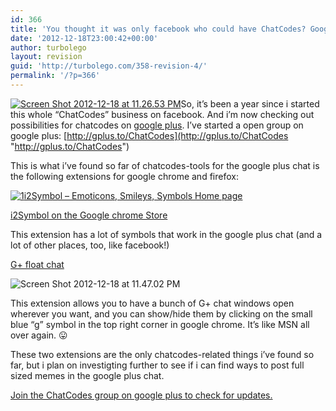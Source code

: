 ```yaml
---
id: 366
title: 'You thought it was only facebook who could have ChatCodes? Google+, here we come&#8230;'
date: '2012-12-18T23:00:42+00:00'
author: turbolego
layout: revision
guid: 'http://turbolego.com/358-revision-4/'
permalink: '/?p=366'
---
```


[![Screen Shot 2012-12-18 at 11.26.53 PM](https://turbolego.com/wp-content/uploads/2012/12/Screen-Shot-2012-12-18-at-11.26.53-PM.png)](https://turbolego.com/you-thought-it-was-only-facebook-who-could-have-chatcodes-google-here-we-come/screen-shot-2012-12-18-at-11-26-53-pm/)So, it’s been a year since i started this whole “ChatCodes” business on facebook. And i’m now checking out possibilities for chatcodes on [google plus](https://plus.google.com/ "https://plus.google.com/"). I’ve started a open group on google plus: [http://gplus.to/ChatCodes](http://gplus.to/ChatCodes "http://gplus.to/ChatCodes")

This is what i’ve found so far of chatcodes-tools for the google plus chat is the following extensions for google chrome and firefox:

[![1](https://turbolego.com/wp-content/uploads/2012/12/1-244x300.png)](https://turbolego.com/?attachment_id=361)[i2Symbol – Emoticons, Smileys, Symbols Home page](http://www.i2symbol.com/ "http://www.i2symbol.com/")

[i2Symbol on the Google chrome Store](https://chrome.google.com/webstore/detail/i2symbol-emoticons-smiley/gponajbpomilcmbmfoipobkikeopjjhp "https://chrome.google.com/webstore/detail/i2symbol-emoticons-smiley/gponajbpomilcmbmfoipobkikeopjjhp")

This extension has a lot of symbols that work in the google plus chat (and a lot of other places, too, like facebook!)

[G+ float chat](https://chrome.google.com/webstore/detail/g%2B-float-chat/mfdcnompihmoabomjngipdicppdfaibm/details "https://chrome.google.com/webstore/detail/g%2B-float-chat/mfdcnompihmoabomjngipdicppdfaibm/details")

![Screen Shot 2012-12-18 at 11.47.02 PM](https://turbolego.com/wp-content/uploads/2012/12/Screen-Shot-2012-12-18-at-11.47.02-PM-175x300.png)

This extension allows you to have a bunch of G+ chat windows open wherever you want, and you can show/hide them by clicking on the small blue “g” symbol in the top right corner in google chrome. It’s like MSN all over again. 😛

These two extensions are the only chatcodes-related things i’ve found so far, but i plan on investigting further to see if i can find ways to post full sized memes in the google plus chat.

[Join the ChatCodes group on google plus to check for updates.](https://plus.google.com/communities/113385369687157587737 "https://plus.google.com/communities/113385369687157587737")